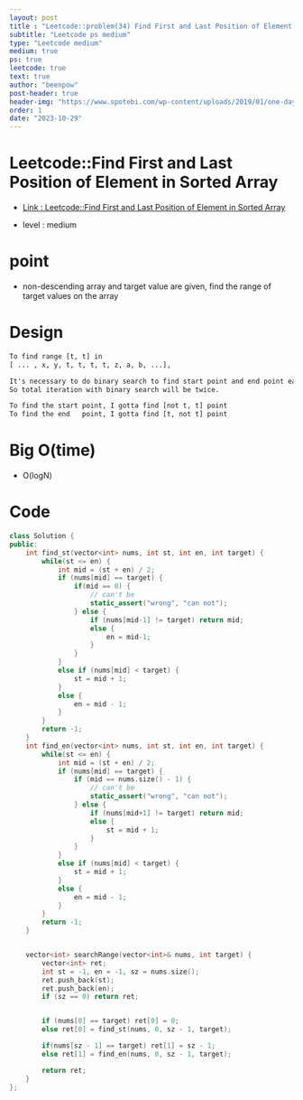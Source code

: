 ```yaml
---
layout: post
title : "Leetcode::problem(34) Find First and Last Position of Element in Sorted Array"
subtitle: "Leetcode ps medium"
type: "Leetcode medium"
medium: true
ps: true
leetcode: true
text: true
author: "beenpow"
post-header: true
header-img: "https://www.spotebi.com/wp-content/uploads/2019/01/one-day-day-one-workout-motivation-spotebi.jpg"
order: 1
date: "2023-10-29"
---
```


# Leetcode::Find First and Last Position of Element in Sorted Array
- [Link : Leetcode::Find First and Last Position of Element in Sorted Array](https://leetcode.com/problems/find-first-and-last-position-of-element-in-sorted-array/description/)

- level : medium

# point
- non-descending array and target value are given, find the range of target values on the array

# Design

```txt
To find range [t, t] in
[ ... , x, y, t, t, t, t, z, a, b, ...],

It's necessary to do binary search to find start point and end point each.
So total iteration with binary search will be twice.

To find the start point, I gotta find [not t, t] point
To find the end   point, I gotta find [t, not t] point
```


# Big O(time)
- O(logN)

# Code

```cpp
class Solution {
public:
    int find_st(vector<int> nums, int st, int en, int target) {
        while(st <= en) {
            int mid = (st + en) / 2;
            if (nums[mid] == target) {
                if(mid == 0) {
                    // can't be
                    static_assert("wrong", "can not");
                } else {
                    if (nums[mid-1] != target) return mid;
                    else {
                        en = mid-1;
                    }
                }
            }
            else if (nums[mid] < target) {
                st = mid + 1;
            }
            else {
                en = mid - 1;
            }
        }
        return -1;
    }
    int find_en(vector<int> nums, int st, int en, int target) {
        while(st <= en) {
            int mid = (st + en) / 2;
            if (nums[mid] == target) {
                if (mid == nums.size() - 1) {
                    // can't be
                    static_assert("wrong", "can not");
                } else {
                    if (nums[mid+1] != target) return mid;
                    else {
                        st = mid + 1;
                    }
                }
            }
            else if (nums[mid] < target) {
                st = mid + 1;
            }
            else {
                en = mid - 1;
            }
        }
        return -1;
    }


    vector<int> searchRange(vector<int>& nums, int target) {
        vector<int> ret;
        int st = -1, en = -1, sz = nums.size();
        ret.push_back(st);
        ret.push_back(en);
        if (sz == 0) return ret;


        if (nums[0] == target) ret[0] = 0;
        else ret[0] = find_st(nums, 0, sz - 1, target);

        if(nums[sz - 1] == target) ret[1] = sz - 1;
        else ret[1] = find_en(nums, 0, sz - 1, target);

        return ret;
    }
};

```
